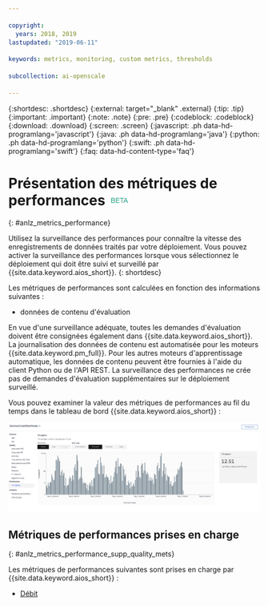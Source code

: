 ```yaml
---

copyright:
  years: 2018, 2019
lastupdated: "2019-06-11"

keywords: metrics, monitoring, custom metrics, thresholds

subcollection: ai-openscale

---
```


{:shortdesc: .shortdesc}
{:external: target="_blank" .external}
{:tip: .tip}
{:important: .important}
{:note: .note}
{:pre: .pre}
{:codeblock: .codeblock}
{:download: .download}
{:screen: .screen}
{:javascript: .ph data-hd-programlang='javascript'}
{:java: .ph data-hd-programlang='java'}
{:python: .ph data-hd-programlang='python'}
{:swift: .ph data-hd-programlang='swift'}
{:faq: data-hd-content-type='faq'}

# Présentation des métriques de performances ![étiquette bêta](images/beta.png)
{: #anlz_metrics_performance}

Utilisez la surveillance des performances pour connaître la vitesse des enregistrements de données traités par votre déploiement. Vous pouvez activer la surveillance des performances lorsque vous sélectionnez le déploiement qui doit être suivi et surveillé par {{site.data.keyword.aios_short}}.
{: shortdesc}

Les métriques de performances sont calculées en fonction des informations suivantes :

- données de contenu d'évaluation

En vue d'une surveillance adéquate, toutes les demandes d'évaluation doivent être consignées également dans {{site.data.keyword.aios_short}}. La journalisation des données de contenu est automatisée pour les moteurs {{site.data.keyword.pm_full}}. Pour les autres moteurs d'apprentissage automatique, les données de contenu peuvent être fournies à l'aide du client Python ou de l'API REST. La surveillance des performances ne crée pas de demandes d'évaluation supplémentaires sur le déploiement surveillé.

Vous pouvez examiner la valeur des métriques de performances au fil du temps dans le tableau de bord {{site.data.keyword.aios_short}} :

![graphique de performances](images/performance_metrics_001.png)

## Métriques de performances prises en charge
{: #anlz_metrics_performance_supp_quality_mets}

Les métriques de performances suivantes sont prises en charge par {{site.data.keyword.aios_short}} :

- [Débit](https://test.cloud.ibm.com/docs/services/ai-openscale?topic=ai-openscale-performance_mets_through)
